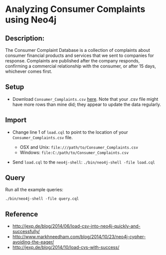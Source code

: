 # Analyzing Consumer Complaints using Neo4j

## Description:
The Consumer Complaint Database is a collection of complaints about consumer financial products and services that we sent to companies for response. Complaints are published after the company responds, confirming a commercial relationship with the consumer, or after 15 days, whichever comes first.

## Setup

* Download `Consumer_Complaints.csv` [here](http://catalog.data.gov/dataset/consumer-complaint-database). Note that your .csv file might have more rows than mine did; they appear to update the data regularly.

## Import

- Change line 1 of `load.cql` to point to the location of your `Consumer_Complaints.csv` file.
    - OSX and Unix: `file:///path/to/Consumer_Complaints.csv`
    - Windows: `file:C:/path/to/Consumer_Complaints.csv`

- Send `load.cql` to the `neo4j-shell`: `./bin/neo4j-shell -file load.cql`

## Query

Run all the example queries:
```
./bin/neo4j-shell -file query.cql
```

## Reference

* http://jexp.de/blog/2014/06/load-csv-into-neo4j-quickly-and-successfully/
* http://www.markhneedham.com/blog/2014/10/23/neo4j-cypher-avoiding-the-eager/
* http://jexp.de/blog/2014/10/load-cvs-with-success/
